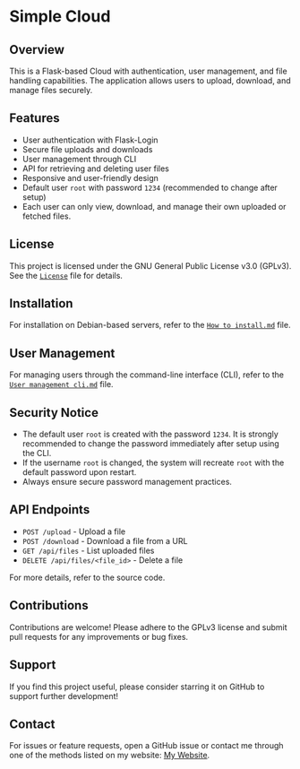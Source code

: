 # Simple Cloud

## Overview
This is a Flask-based Cloud with authentication, user management, and file handling capabilities. The application allows users to upload, download, and manage files securely.

## Features
- User authentication with Flask-Login
- Secure file uploads and downloads
- User management through CLI
- API for retrieving and deleting user files
- Responsive and user-friendly design
- Default user `root` with password `1234` (recommended to change after setup)
- Each user can only view, download, and manage their own uploaded or fetched files.

## License
This project is licensed under the GNU General Public License v3.0 (GPLv3). See the [`License`](https://github.com/Amirabbasjadidi/Simple-Cloud/blob/main/LICENSE) file for details.

## Installation
For installation on Debian-based servers, refer to the [`How to install.md`](./How%20to%20install.md) file.

## User Management
For managing users through the command-line interface (CLI), refer to the [`User management cli.md`](./User%20management%20cli.md) file.

## Security Notice
- The default user `root` is created with the password `1234`. It is strongly recommended to change the password immediately after setup using the CLI.
- If the username `root` is changed, the system will recreate `root` with the default password upon restart.
- Always ensure secure password management practices.

## API Endpoints
- `POST /upload` - Upload a file
- `POST /download` - Download a file from a URL
- `GET /api/files` - List uploaded files
- `DELETE /api/files/<file_id>` - Delete a file

For more details, refer to the source code.

## Contributions
Contributions are welcome! Please adhere to the GPLv3 license and submit pull requests for any improvements or bug fixes.

## Support
If you find this project useful, please consider starring it on GitHub to support further development!

## Contact
For issues or feature requests, open a GitHub issue or contact me through one of the methods listed on my website: [My Website](https://amirabbasjadidi.ir/).

